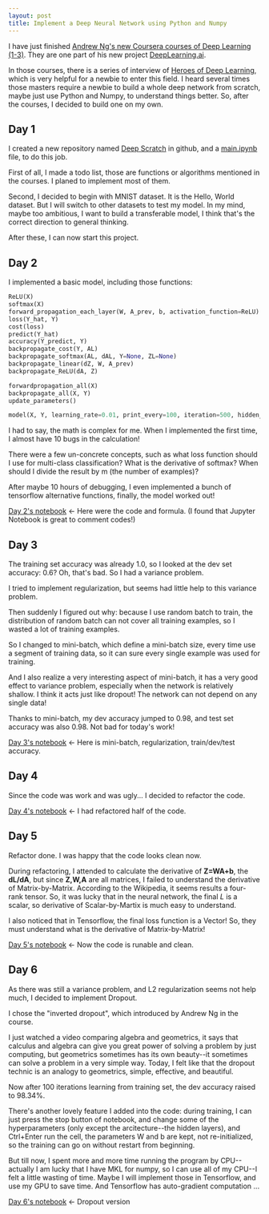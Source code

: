 ```yaml
---
layout: post
title: Implement a Deep Neural Network using Python and Numpy
---
```


I have just finished [Andrew Ng's new Coursera courses of Deep Learning (1-3)][1]. They are one part of his new project [DeepLearning.ai][2].

In those courses, there is a series of interview of [Heroes of Deep Learning][3], which is very helpful for a newbie to enter this field. I heard several times those masters require a newbie to build a whole deep network from scratch, maybe just use Python and Numpy, to understand things better. So, after the courses, I decided to build one on my own.

## Day 1

I created a new repository named [Deep Scratch][4] in github, and a [main.ipynb][5] file, to do this job.

First of all, I made a todo list, those are functions or algorithms mentioned in the courses. I planed to implement most of them.

Second, I decided to begin with MNIST dataset. It is the Hello, World dataset. But I will switch to other datasets to test my model. In my mind, maybe too ambitious, I want to build a transferable model, I think that's the correct direction to general thinking.

After these, I can now start this project.

## Day 2

I implemented a basic model, including those functions:

```python
ReLU(X)
softmax(X)
forward_propagation_each_layer(W, A_prev, b, activation_function=ReLU)
loss(Y_hat, Y)
cost(loss)
predict(Y_hat)
accuracy(Y_predict, Y)
backpropagate_cost(Y, AL)
backpropagate_softmax(AL, dAL, Y=None, ZL=None)
backpropagate_linear(dZ, W, A_prev)
backpropagate_ReLU(dA, Z)

forwardpropagation_all(X)
backpropagate_all(X, Y)
update_parameters()

model(X, Y, learning_rate=0.01, print_every=100, iteration=500, hidden_layers=[100], batch_size=128)
```

I had to say, the math is complex for me. When I implemented the first time, I almost have 10 bugs in the calculation!

There were a few un-concrete concepts, such as what loss function should I use for multi-class classification? What is the derivative of softmax? When should I divide the result by m (the number of examples)?

After maybe 10 hours of debugging, I even implemented a bunch of tensorflow alternative functions, finally, the model worked out!

[Day 2's notebook][day2] <- Here were the code and formula. (I found that Jupyter Notebook is great to comment codes!)

## Day 3

The training set accuracy was already 1.0, so I looked at the dev set accuracy: 0.6? Oh, that's bad. So I had a variance problem.

I tried to implement regularization, but seems had little help to this variance problem.

Then suddenly I figured out why: because I use random batch to train, the distribution of random batch can not cover all training examples, so I wasted a lot of training examples.

So I changed to mini-batch, which define a mini-batch size, every time use a segment of training data, so it can sure every single example was used for training.

And I also realize a very interesting aspect of mini-batch, it has a very good effect to variance problem, especially when the network is relatively shallow. I think it acts just like dropout! The network can not depend on any single data!

Thanks to mini-batch, my dev accuracy jumped to 0.98, and test set accuracy was also 0.98. Not bad for today's work!

[Day 3's notebook][day3] <- Here is mini-batch, regularization, train/dev/test accuracy.

## Day 4

Since the code was work and was ugly... I decided to refactor the code.

[Day 4's notebook][day4] <- I had refactored half of the code.

## Day 5

Refactor done. I was happy that the code looks clean now.

During refactoring, I attended to calculate the derivative of **Z=WA+b**, the **dL/dA**, but since **Z,W,A** are all matrices, I failed to understand the derivative of Matrix-by-Matrix. According to the Wikipedia, it seems results a four-rank tensor. So, it was lucky that in the neural network, the final $L$ is a scalar, so derivative of Scalar-by-Martix is much easy to understand.

I also noticed that in Tensorflow, the final loss function is a Vector! So, they must understand what is the derivative of Matrix-by-Matrix!

[Day 5's notebook][day5] <- Now the code is runable and clean.


## Day 6

As there was still a variance problem, and L2 regularization seems not help much, I decided to implement Dropout.

I chose the "inverted dropout", which introduced by Andrew Ng in the course.

I just watched a video comparing algebra and geometrics, it says that calculus and algebra can give you great power of solving a problem by just computing, but geometrics sometimes has its own beauty--it sometimes can solve a problem in a very simple way. Today, I felt like that the dropout technic is an analogy to geometrics, simple, effective, and beautiful.

Now after 100 iterations learning from training set, the dev accuracy raised to 98.34%.

There's another lovely feature I added into the code: during training, I can just press the stop button of notebook, and change some of the hyperparameters (only except the arcitecture--the hidden layers), and Ctrl+Enter run the cell, the parameters W and b are kept, not re-initialized, so the training can go on without restart from beginning.

But till now, I spent more and more time running the program by CPU--actually I am lucky that I have MKL for numpy, so I can use all of my CPU--I felt a little wasting of time. Maybe I will implement those in Tensorflow, and use my GPU to save time. And Tensorflow has auto-gradient computation ...

[Day 6's notebook][day6] <- Dropout version
  

[1]:https://www.coursera.org/specializations/deep-learning
[2]:https://www.deeplearning.ai/
[3]:https://youtu.be/-eyhCTvrEtE?list=PLfsVAYSMwsksjfpy8P2t_I52mugGeA5gR
[4]:https://github.com/liusida/DeepScratch
[5]:https://github.com/liusida/DeepScratch/blob/master/main.ipynb
[day2]:https://github.com/liusida/DeepScratch/blob/day2/main.ipynb
[day3]:https://github.com/liusida/DeepScratch/blob/day3/main.ipynb
[day4]:https://github.com/liusida/DeepScratch/blob/day4/main.ipynb
[day5]:https://github.com/liusida/DeepScratch/blob/day5/main.ipynb
[day6]:https://github.com/liusida/DeepScratch/blob/day6/main.ipynb